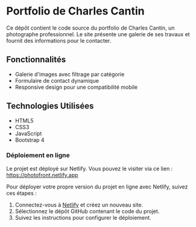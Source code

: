 # Portfolio de Charles Cantin

Ce dépôt contient le code source du portfolio de Charles Cantin, un photographe professionnel. 
Le site présente une galerie de ses travaux et fournit des informations pour le contacter.

## Fonctionnalités

- Galerie d'images avec filtrage par catégorie
- Formulaire de contact dynamique
- Responsive design pour une compatibilité mobile

## Technologies Utilisées

- HTML5
- CSS3
- JavaScript
- Bootstrap 4

### Déploiement en ligne

Le projet est déployé sur Netlify. Vous pouvez le visiter via ce lien : https://photofront.netlify.app

Pour déployer votre propre version du projet en ligne avec Netlify, suivez ces étapes :

1. Connectez-vous à [Netlify](https://www.netlify.com/) et créez un nouveau site.
2. Sélectionnez le dépôt GitHub contenant le code du projet.
3. Suivez les instructions pour configurer le déploiement.
